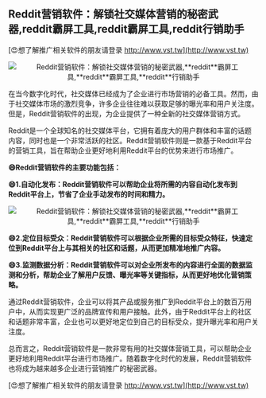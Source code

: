 ## **Reddit营销软件：解锁社交媒体营销的秘密武器,**reddit**霸屏工具,**reddit**霸屏工具,**reddit**行销助手**

[😍想了解推广相关软件的朋友请登录 http://www.vst.tw](http://www.vst.tw)

 <center><img src="https://vst.tw/MP4/tuiguang/png/1.png" alt="Reddit营销软件：解锁社交媒体营销的秘密武器,**reddit**霸屏工具,**reddit**霸屏工具,**reddit**行销助手"></center>

在当今数字化时代，社交媒体已经成为了企业进行市场营销的必备工具。然而，由于社交媒体市场的激烈竞争，许多企业往往难以获取足够的曝光率和用户关注度。但是，Reddit营销软件的出现，为企业提供了一种全新的社交媒体营销方式。

Reddit是一个全球知名的社交媒体平台，它拥有着庞大的用户群体和丰富的话题内容，同时也是一个非常活跃的社区。Reddit营销软件则是一款基于Reddit平台的营销工具，旨在帮助企业更好地利用Reddit平台的优势来进行市场推广。

**😄Reddit营销软件的主要功能包括：**

**😄1.自动化发布：Reddit营销软件可以帮助企业将所需的内容自动化发布到Reddit平台上，节省了企业手动发布的时间和精力。**

 <center><img src="https://vst.tw/MP4/tuiguang/png/3.png" alt="Reddit营销软件：解锁社交媒体营销的秘密武器,**reddit**霸屏工具,**reddit**霸屏工具,**reddit**行销助手"></center>

**😄2.定位目标受众：Reddit营销软件可以根据企业所需的目标受众特征，快速定位到Reddit平台上与其相关的社区和话题，从而更加精准地推广内容。**

**😄3.监测数据分析：Reddit营销软件可以对企业所发布的内容进行全面的数据监测和分析，帮助企业了解用户反馈、曝光率等关键指标，从而更好地优化营销策略。**

通过Reddit营销软件，企业可以将其产品或服务推广到Reddit平台上的数百万用户中，从而实现更广泛的品牌宣传和用户接触。此外，由于Reddit平台上的社区和话题非常丰富，企业也可以更好地定位到自己的目标受众，提升曝光率和用户关注度。

总而言之，Reddit营销软件是一款非常有用的社交媒体营销工具，可以帮助企业更好地利用Reddit平台进行市场推广。随着数字化时代的发展，Reddit营销软件也将成为越来越多企业进行营销推广的秘密武器。

[😍想了解推广相关软件的朋友请登录 http://www.vst.tw](http://www.vst.tw)



